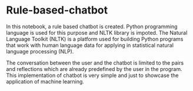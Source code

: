 # Rule-based-chatbot
In this notebook, a rule based chatbot is created. Python programming language is used for this purpose and NLTK library is impoted. The Natural Language Toolkit (NLTK) is a platform used for building Python programs that work with human language data for applying in statistical natural language processing (NLP).


The conversation between the user and the chatbot is limited to the pairs and reflections which are already predefined by the user in the program. This implementation of chatbot is very simple and just to showcase the application of machine learning.
